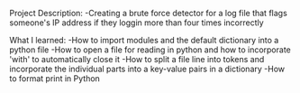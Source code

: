 Project Description:
-Creating a brute force detector for a log file that flags someone's IP address if they loggin more than four times incorrectly

What I learned:
-How to import modules and the default dictionary into a python file
-How to open a file for reading in python and how to incorporate 'with' to automatically close it
-How to split a file line into tokens and incorporate the individual parts into a key-value pairs in a dictionary
-How to format print in Python
